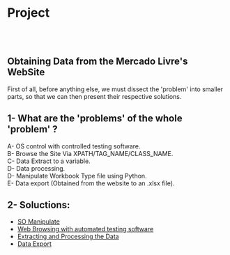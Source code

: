 
# Project
<br>
<br>

## Obtaining Data from the Mercado Livre's WebSite

First of all, before anything else, we must dissect the 'problem' into smaller parts, so that we can then present their respective solutions.


## 1- What are the 'problems' of the whole 'problem' ? 
  A- OS control with controlled testing software.
  <br>
  B- Browse the Site Via XPATH/TAG_NAME/CLASS_NAME.
  <br>
  C- Data Extract to a variable. 
  <br>
  D- Data processing.
  <br>
  D- Manipulate Workbook Type file using Python.
  <br>
  E- Data export (Obtained from the website to an .xlsx file).
  <br>

## 2- Soluctions: 
-   <a href="https://github.com/PedroAtemRibeiro/DataImportMercadoLivre/blob/main/md/So.md">SO Manipulate</a>
-   <a href="https://github.com/PedroAtemRibeiro/DataImportMercadoLivre/blob/main/md/web.md">Web Browsing with automated testing software</a>
-   <a href="https://github.com/PedroAtemRibeiro/DataImportMercadoLivre/blob/main/md/Extra%C3%A7%C3%A3o.md">Extracting and Processing the Data</a>
-   <a href="https://github.com/PedroAtemRibeiro/DataImportMercadoLivre/blob/main/md/Exporta%C3%A7%C3%A3o.md">Data Export</a>
